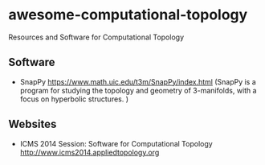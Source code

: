 # awesome-computational-topology
Resources and Software for Computational Topology
## Software
- SnapPy https://www.math.uic.edu/t3m/SnapPy/index.html (SnapPy is a program for studying the topology and geometry of 3-manifolds, with a focus on hyperbolic structures. )

## Websites
- ICMS 2014 Session: Software for Computational Topology http://www.icms2014.appliedtopology.org
